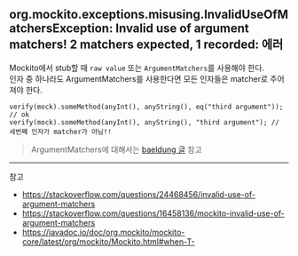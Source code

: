 ## org.mockito.exceptions.misusing.InvalidUseOfMatchersException: Invalid use of argument matchers! 2 matchers expected, 1 recorded: 에러

Mockito에서 stub할 때 `raw value` 또는 `ArgumentMatchers`를 사용해야 한다.  
인자 중 하나라도 ArgumentMatchers를 사용한다면 모든 인자들은 matcher로 주어져야 한다. 

```
verify(mock).someMethod(anyInt(), anyString(), eq("third argument")); // ok
verify(mock).someMethod(anyInt(), anyString(), "third argument"); // 세번째 인자가 matcher가 아님!! 
```

> ArgumentMatchers에 대해서는 [baeldung 글](https://www.baeldung.com/mockito-argument-matchers) 참고

***
참고
- https://stackoverflow.com/questions/24468456/invalid-use-of-argument-matchers
- https://stackoverflow.com/questions/16458136/mockito-invalid-use-of-argument-matchers
- https://javadoc.io/doc/org.mockito/mockito-core/latest/org/mockito/Mockito.html#when-T-
